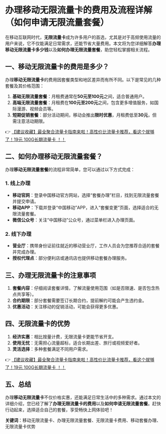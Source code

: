 # 办理移动无限流量卡的费用及流程详解（如何申请无限流量套餐）

在移动互联网时代，**无限流量卡**成为许多用户的首选，尤其是对于高频使用流量的用户来说，它不仅能满足日常需求，还能节省大量费用。本文将为您详细解答**办理移动无限流量卡多少钱**以及**如何办理无限流量套餐**，助您轻松掌握相关流程。

## 一、移动无限流量卡的费用是多少？

办理**移动无限流量卡**的费用因套餐类型和地区差异而有所不同。以下是常见的几种套餐及其价格范围：

1. **基础无限流量套餐**：月租费通常在**50元至100元**之间，适合普通用户。
2. **高端无限流量套餐**：月租费在**100元至200元**之间，包含更多增值服务，如国际漫游、视频会员等。
3. **短期促销套餐**：部分活动期间，移动会推出**限时优惠**，月租费低至**30元**，但需注意活动期限。

👉 [【建议收藏】最全聚合流量卡指南来啦！高性价比流量卡推荐，看这个就够了！19元 100G长期流量卡 ！！](https://www.91haoka.cn/webapp/weixiaodian/index.html?shop_id=563381)

## 二、如何办理移动无限流量套餐？

办理**移动无限流量套餐**的流程非常简单，您可以通过以下方式完成：

### 1. 线上办理
- **移动官网**：登录中国移动官方网站，选择“套餐办理”栏目，找到无限流量套餐并提交申请。
- **移动APP**：下载并登录“中国移动”APP，进入“套餐变更”页面，选择适合的无限流量套餐。
- **微信公众号**：关注“中国移动”公众号，通过菜单栏进入办理页面。

### 2. 线下办理
- **营业厅**：携带身份证前往就近的移动营业厅，工作人员会为您推荐合适的套餐并完成办理。
- **授权代理点**：部分便利店或通讯店也提供移动套餐办理服务。

## 三、办理无限流量卡的注意事项

1. **套餐内容**：仔细阅读套餐详情，了解流量使用范围（如是否限速、是否包含热点共享等）。
2. **合约期限**：部分套餐需要签订长期合约，提前解约可能会产生违约金。
3. **优惠活动**：关注移动的促销活动，可能会获得更多优惠。

## 四、无限流量卡的优势

1. **经济实惠**：相比按量计费，无限流量卡更能节省开支。
2. **使用无忧**：无需担心流量超标，适合长期出差、旅行或视频爱好者。
3. **灵活选择**：多种套餐满足不同用户需求。

👉 [【建议收藏】最全聚合流量卡指南来啦！高性价比流量卡推荐，看这个就够了！19元 100G长期流量卡 ！！](https://www.91haoka.cn/webapp/weixiaodian/index.html?shop_id=563381)

## 五、总结

办理**移动无限流量卡**不仅价格实惠，还能满足日常生活中的多种需求。通过本文的详细介绍，您已经了解了**办理无限流量卡的费用**以及**如何申请无限流量套餐**。赶快行动起来，选择适合自己的套餐，享受畅快上网体验吧！

**关键词**：移动无限流量卡、办理无限流量套餐、无限流量卡费用、移动套餐办理、无限流量卡优势